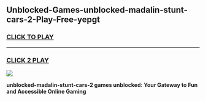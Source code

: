 
## Unblocked-Games-unblocked-madalin-stunt-cars-2-Play-Free-yepgt
<h3>
<a href="https://premium76.site?title=unblocked-madalin-stunt-cars-2&ref=24M">CLICK TO PLAY</a></h3>
<hr>

<h3>
<a href="https://premium76.site?title=unblocked-madalin-stunt-cars-2&ref=24M">CLICK 2 PLAY</a>
  
</h3>

<a href="https://premium76.site?title=unblocked-madalin-stunt-cars-2&ref=24M"><img src="https://clearcache.store/games.png"></a>


**unblocked-madalin-stunt-cars-2 games unblocked: Your Gateway to Fun and Accessible Online Gaming**
